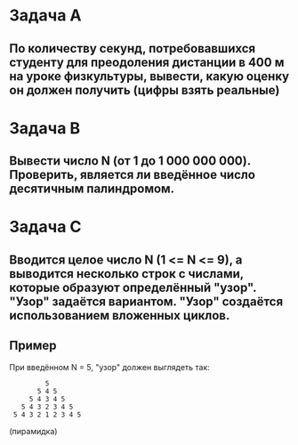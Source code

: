 Задача А
===
По количеству секунд, потребовавшихся студенту
для преодоления дистанции в 400 м 
на уроке физкультуры, 
вывести, какую оценку он должен получить 
(цифры взять реальные)
---
Задача В
===
Вывести число N (от 1 до 1 000 000 000).
Проверить, является ли введённое число
десятичным палиндромом.
---
Задача С
===
Вводится целое число N (1 <= N <= 9), а выводится
несколько строк с числами,
которые образуют определённый "узор".
"Узор" задаётся вариантом.
"Узор" создаётся использованием вложенных циклов.
---
Пример
--
При введённом N = 5, "узор" должен выглядеть так:
```
         5
       5 4 5
     5 4 3 4 5
   5 4 3 2 3 4 5
 5 4 3 2 1 2 3 4 5
```
(пирамидка)
